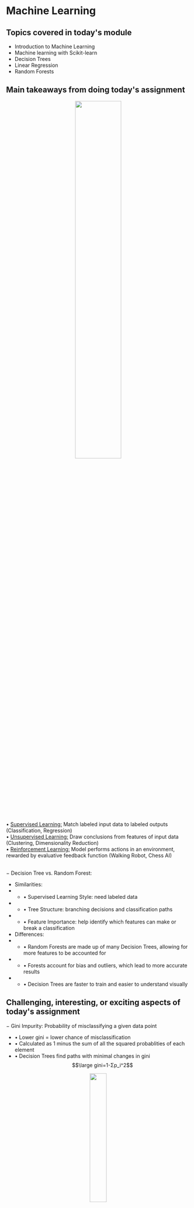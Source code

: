 # Machine Learning

## Topics covered in today's module

* Introduction to Machine Learning
* Machine learning with Scikit-learn
* Decision Trees
* Linear Regression
* Random Forests

## Main takeaways from doing today's assignment
<div align=center><img src="https://1394217531-files.gitbook.io/~/files/v0/b/gitbook-legacy-files/o/assets%2F-LvBP1svpACTB1R1x_U4%2F-LwQbcbsD6nnVTHSgxV1%2F-LwQcH6NWMz6kjAEqpge%2Fimage.png?alt=media&token=2ccddf94-0321-472e-a2dd-49e7ab63914d" width=50% height=50%></div>

&bull; <ins>Supervised Learning:</ins> Match labeled input data to labeled outputs (Classification, Regression) \
&bull; <ins>Unsupervised Learning:</ins> Draw conclusions from features of input data (Clustering, Dimensionality Reduction) \
&bull; <ins>Reinforcement Learning:</ins> Model performs actions in an environment, rewarded by evaluative feedback function (Walking Robot, Chess AI)
<br></br>

&minus; Decision Tree vs. Random Forest:
- Similarities:
- - &bull; Supervised Learning Style: need labeled data
- - &bull; Tree Structure: branching decisions and classification paths
- - &bull; Feature Importance: help identify which features can make or break a classification
- Differences:
- - &bull; Random Forests are made up of many Decision Trees, allowing for more features to be accounted for
- - &bull; Forests account for bias and outliers, which lead to more accurate results
- - &bull; Decision Trees are faster to train and easier to understand visually

## Challenging, interesting, or exciting aspects of today's assignment
&minus; Gini Impurity: Probability of misclassifying a given data point
- &bull; Lower gini = lower chance of misclassification
- &bull; Calculated as 1 minus the sum of all the squared probablities of each element
- &bull; Decision Trees find paths with minimal changes in gini 
$$\large gini=1-Σp_i^2$$
<div align=center><img src="https://upload.wikimedia.org/wikipedia/commons/5/59/Economics_Gini_coefficient2.svg" width=30% height=30%></div>

## Additional resources used 
[Machine Learning Cheat Flow Map](https://maps.joindeltaacademy.com/) \
[Random Forest Initialization](https://scikit-learn.org/stable/modules/ensemble.html#forests-of-randomized-trees) \
[Lars-Lasso Model](https://scikit-learn.org/stable/modules/linear_model.html#lars-lasso) \
[Gini Impurity](https://blog.quantinsti.com/gini-index/) \
[Gini Impurity](https://www.learndatasci.com/glossary/gini-impurity/) \
[How Decision Trees use Gini Index](https://towardsdatascience.com/decision-trees-explained-entropy-information-gain-gini-index-ccp-pruning-4d78070db36c)
